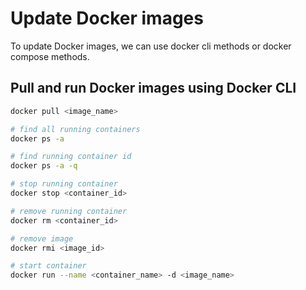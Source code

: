 # Update Docker images

To update Docker images, we can use docker cli methods or docker compose methods.

## Pull and run Docker images using Docker CLI

```bash
docker pull <image_name>

# find all running containers
docker ps -a

# find running container id
docker ps -a -q

# stop running container
docker stop <container_id>

# remove running container
docker rm <container_id>

# remove image
docker rmi <image_id>

# start container
docker run --name <container_name> -d <image_name>
```

